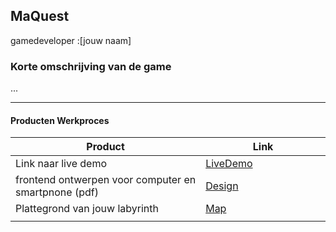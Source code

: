 ## MaQuest
gamedeveloper :[jouw naam]

### Korte omschrijving van de game
...

---
#### Producten Werkproces
| Product  | Link |
| ------ |  ------ |
| Link naar live demo| [LiveDemo]
| frontend ontwerpen voor computer en smartpnone (pdf) | [Design]
| Plattegrond van jouw labyrinth            | [Map]
|<img width=500/>|<img width=300/>|


   [LiveDemo]: <http://29150.hosts2.ma-cloud.nl/TextAdventure/>
   [Design]: <docs/design.png>
   [Map]:<docs/map.png>
"# TextAdventure" 
